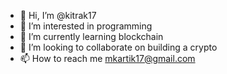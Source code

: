 - 👋 Hi, I’m @kitrak17
- 👀 I’m interested in programming
- 🌱 I’m currently learning blockchain
- 💞️ I’m looking to collaborate on building a crypto
- 📫 How to reach me mkartik17@gmail.com 


